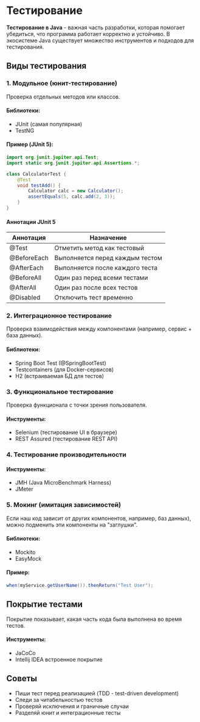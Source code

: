 # Тестирование
**Тестирование в Java** - важная часть разработки, которая помогает убедиться, что программа работает корректно и устойчиво. В экосистеме Java существует множество инструментов и подходов для тестирования.
## Виды тестирования
### 1. Модульное (юнит-тестирование)
Проверка отдельных методов или классов.
#### Библиотеки:
- JUnit (самая популярная)
- TestNG
#### Пример (JUnit 5):
```java
import org.junit.jupiter.api.Test;
import static org.junit.jupiter.api.Assertions.*;

class CalculatorTest {
	@Test
	void testAdd() {
		Calculator calc = new Calculator();
		assertEquals(5, calc.add(2, 3));
	}
}
```
#### Аннотации JUnit 5

| Аннотация   | Назначение                      |
| ----------- | ------------------------------- |
| @Test       | Отметить метод как тестовый     |
| @BeforeEach | Выполняется перед каждым тестом |
| @AfterEach  | Выполняется после каждого теста |
| @BeforeAll  | Один раз перед всеми тестами    |
| @AfterAll   | Один раз после всех тестов      |
| @Disabled   | Отключить тест временно         |

### 2. Интеграционное тестирование
Проверка взаимодействия между компонентами (например, сервис + база данных).
#### Библиотеки:
- Spring Boot Test (@SpringBootTest)
- Testcontainers (для Docker-сервисов)
- H2 (встраиваемая БД для тестов)
### 3. Функциональное тестирование
Проверка функционала с точки зрения пользователя.
#### Инструменты:
- Selenium (тестирование UI в браузере)
- REST Assured (тестирование REST API)
### 4. Тестирование производительности
#### Инструменты:
- JMH (Java MicroBenchmark Harness)
- JMeter
### 5. Мокинг (имитация зависимостей)
Если наш код зависит от других компонентов, например, баз данных), можно подменить эти компоненты на "заглушки".
#### Библиотеки:
- Mockito
- EasyMock
#### Пример:
```java
when(myService.getUserName()).thenReturn("Test User");
```
## Покрытие тестами
Покрытие показывает, какая часть кода была выполнена во время тестов.
#### Инструменты:
- JaCoCo
- Intellij IDEA встроенное покрытие
## Советы
- Пиши тест перед реализацией (TDD - test-driven development)
- Следи за читабельностью тестов
- Проверяй исключения и граничные случаи
- Разделяй юнит и интеграционные тесты